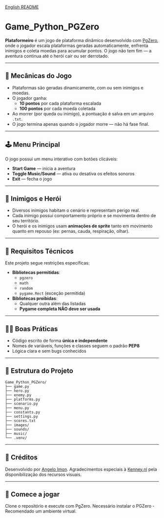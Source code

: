 [English README](https://github.com/AngeloImon/Game_Python_PGZero/blob/main/README.en.md)

# Game_Python_PGZero

**Plataformeiro** é um jogo de plataforma dinâmico desenvolvido com [PgZero](https://pygame-zero.readthedocs.io/en/stable/), onde o jogador escala plataformas geradas automaticamente, enfrenta inimigos e coleta moedas para acumular pontos. O jogo não tem fim — a aventura continua até o herói cair ou ser derrotado.

---

## 🧠 Mecânicas do Jogo

- Plataformas são geradas dinamicamente, com ou sem inimigos e moedas.
- O jogador ganha:
  - **10 pontos** por cada plataforma escalada
  - **100 pontos** por cada moeda coletada
- Ao morrer (por queda ou inimigo), a pontuação é salva em um arquivo `.txt`.
- O jogo termina apenas quando o jogador morre — não há fase final.

---

## 🕹️ Menu Principal

O jogo possui um menu interativo com botões clicáveis:

- **Start Game** — inicia a aventura
- **Toggle Music/Sound** — ativa ou desativa os efeitos sonoros
- **Exit** — fecha o jogo

---

## 👾 Inimigos e Herói

- Diversos inimigos habitam o cenário e representam perigo real.
- Cada inimigo possui comportamento próprio e se movimenta dentro de seu território.
- O herói e os inimigos usam **animações de sprite** tanto em movimento quanto em repouso (ex: pernas, cauda, respiração, olhar).

---

## 🧱 Requisitos Técnicos

Este projeto segue restrições específicas:

- **Bibliotecas permitidas**:
  - `pgzero`
  - `math`
  - `random`
  - `pygame.Rect` (exceção permitida)
- **Bibliotecas proibidas**:
  - Qualquer outra além das listadas
  - **Pygame completa NÃO deve ser usada**

---

## 🧑‍💻 Boas Práticas

- Código escrito de forma **única e independente**
- Nomes de variáveis, funções e classes seguem o padrão **PEP8**
- Lógica clara e sem bugs conhecidos

---

## 📁 Estrutura do Projeto
    Game_Python_PGZero/
    ├── game.py
    ├── hero.py
    ├── enemy.py
    ├── platforms.py
    ├── scenario.py
    ├── menu.py
    ├── constants.py
    ├── settings.py
    ├── scores.txt
    ├── images/
    ├── sounds/
    ├── music/
    └── .venv/

---

## 📝 Créditos

Desenvolvido por [Angelo Imon](https://github.com/AngeloImon).
Agradecimentos especiais à [Kenney.nl](https://kenney.nl/assets/new-platformer-pack) pela disponibilização dos recursos visuais.

---

## 🚀 Comece a jogar

Clone o repositório e execute com PgZero.
Necessário instalar o PGZero - Recomendado um ambiente virtual.
